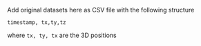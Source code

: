 Add original datasets here as CSV file with the following structure
```csv
timestamp, tx,ty,tz
```
where `tx, ty, tx` are the 3D positions
